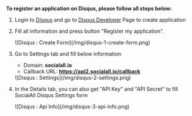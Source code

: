 __To register an application on Disqus, please follow all steps below:__

1. Login to [Disqus](https://disqus.com/) and go to [Disqus Developer](https://disqus.com/api/applications/register/) Page to create application
2. Fill all information and press button "Register my application".
    <div class="soclall-br"></div>
    ![Disqus : Create Form](/img/disqus-1-create-form.png)
    <div class="soclall-br"></div>
3. Go to Settings tab and fill below information
    * Domain: __socialall.io__
    * Callback URL: __https://api2.socialall.io/callback__
    
    <div class="soclall-br"></div>
    ![Disqus : Settings](/img/disqus-2-settings.png)
    <div class="soclall-br"></div>
    
4. In the Details tab, you can also get "API Key" and "API Secret" to fill SocialAll Disqus Settings form
    <div class="soclall-br"></div>
    ![Disqus : Api Info](/img/disqus-3-api-info.png)
    <div class="soclall-br"></div>